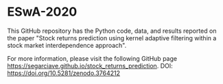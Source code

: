 # ESwA-2020


This GitHub repository has the Python code, data, and results reported on the paper "Stock returns prediction using
kernel adaptive filtering within a stock market interdependence approach". 

For more information, please visit the following GitHub page https://segarciave.github.io/stock_returns_prediction.
DOI: https://doi.org/10.5281/zenodo.3764212
